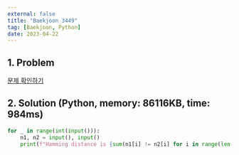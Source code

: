 ```yaml
---
external: false
title: "Baekjoon 3449"
tag: [Baekjoon, Python]
date: 2023-04-22
---
```


## 1. Problem

[문제 확인하기](https://www.acmicpc.net/problem/3449)

## 2. Solution (Python, memory: 86116KB, time: 984ms)

```python
for _ in range(int(input())):
    n1, n2 = input(), input()
    print(f"Hamming distance is {sum(n1[i] != n2[i] for i in range(len(n1)))}.")
```
